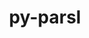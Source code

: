 ---
title: "py-parsl"
layout: cache
categories: [package, develop-2024-01-14]
meta: {"versions": ["2023.08.21"], "compilers": ["gcc@=11.4.0", "gcc@=9.4.0", "oneapi@=2023.2.0"], "oss": ["ubuntu20.04"], "platforms": ["linux"], "targets": ["neoverse_v1", "ppc64le", "x86_64_v3"], "stacks": ["e4s", "e4s-neoverse_v1", "e4s-oneapi", "e4s-power", "root"], "num_specs": 4, "num_specs_by_stack": {"e4s-neoverse_v1": 1, "root": 4, "e4s-power": 1, "e4s": 1, "e4s-oneapi": 1}}
spec_details: [{"hash": "iqrh5vdbtbpy7666gbiyldsty4xvw5hs", "compiler": "gcc@=11.4.0", "versions": ["2023.08.21"], "os": "ubuntu20.04", "platform": "linux", "target": "neoverse_v1", "variants": ["build_system=python_pip", "~monitoring"], "stacks": ["e4s-neoverse_v1", "root"], "size": "-", "tarball": "https://binaries.spack.io/develop-2024-01-14/build_cache/linux-ubuntu20.04-neoverse_v1/gcc-11.4.0/py-parsl-2023.08.21/linux-ubuntu20.04-neoverse_v1-gcc-11.4.0-py-parsl-2023.08.21-iqrh5vdbtbpy7666gbiyldsty4xvw5hs.spack"}, {"hash": "tc7q7j6mopbqcil7sbyh2ez2cbumztxd", "compiler": "gcc@=9.4.0", "versions": ["2023.08.21"], "os": "ubuntu20.04", "platform": "linux", "target": "ppc64le", "variants": ["build_system=python_pip", "~monitoring"], "stacks": ["e4s-power", "root"], "size": "-", "tarball": "https://binaries.spack.io/develop-2024-01-14/build_cache/linux-ubuntu20.04-ppc64le/gcc-9.4.0/py-parsl-2023.08.21/linux-ubuntu20.04-ppc64le-gcc-9.4.0-py-parsl-2023.08.21-tc7q7j6mopbqcil7sbyh2ez2cbumztxd.spack"}, {"hash": "ujabqnpcznms4hzf4pjcuodhw4dtjfse", "compiler": "gcc@=11.4.0", "versions": ["2023.08.21"], "os": "ubuntu20.04", "platform": "linux", "target": "x86_64_v3", "variants": ["build_system=python_pip", "~monitoring"], "stacks": ["root", "e4s"], "size": "-", "tarball": "https://binaries.spack.io/develop-2024-01-14/build_cache/linux-ubuntu20.04-x86_64_v3/gcc-11.4.0/py-parsl-2023.08.21/linux-ubuntu20.04-x86_64_v3-gcc-11.4.0-py-parsl-2023.08.21-ujabqnpcznms4hzf4pjcuodhw4dtjfse.spack"}, {"hash": "ug3yvn2ckrpynt66s5a4xu7vaj7d73st", "compiler": "oneapi@=2023.2.0", "versions": ["2023.08.21"], "os": "ubuntu20.04", "platform": "linux", "target": "x86_64_v3", "variants": ["build_system=python_pip", "~monitoring"], "stacks": ["e4s-oneapi", "root"], "size": "-", "tarball": "https://binaries.spack.io/develop-2024-01-14/build_cache/linux-ubuntu20.04-x86_64_v3/oneapi-2023.2.0/py-parsl-2023.08.21/linux-ubuntu20.04-x86_64_v3-oneapi-2023.2.0-py-parsl-2023.08.21-ug3yvn2ckrpynt66s5a4xu7vaj7d73st.spack"}]
---